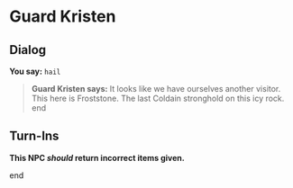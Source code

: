 # Guard Kristen


## Dialog

**You say:** `hail`



>**Guard Kristen says:** It looks like we have ourselves another visitor. This here is Froststone. The last Coldain stronghold on this icy rock.
end



## Turn-Ins



**This NPC *should* return incorrect items given.**

end